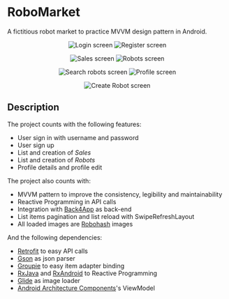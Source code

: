# RoboMarket

A fictitious robot market to practice MVVM design pattern in Android.

<p align="center">
  <img src="img/screen1.png" alt="Login screen"/>
  <img src="img/screen2.png" alt="Register screen"/>
</p>

<p align="center">
  <img src="img/screen3.png" alt="Sales screen"/>
  <img src="img/screen4.png" alt="Robots screen"/>
</p>

<p align="center">
  <img src="img/screen5.png" alt="Search robots screen"/>
  <img src="img/screen6.png" alt="Profile screen"/>
</p>

<p align="center">
  <img src="img/screen7.png" alt="Create Robot screen"/>
</p>

## Description

The project counts with the following features:
- User sign in with username and password
- User sign up
- List and creation of *Sales*
- List and creation of *Robots*
- Profile details and profile edit

The project also counts with:
- MVVM pattern to improve the consistency, legibility and maintainability
- Reactive Programming in API calls
- Integration with [Back4App](https://back4app.com) as back-end
- List items pagination and list reload with SwipeRefreshLayout
- All loaded images are [Robohash](https://robohash.org/) images

And the following dependencies:
- [Retrofit](http://square.github.io/retrofit/) to easy API calls
- [Gson](https://github.com/square/retrofit/tree/master/retrofit-converters/gson) as json parser
- [Groupie](https://github.com/Genius/genius-groupie) to easy item adapter binding
- [RxJava](https://github.com/ReactiveX/RxJava) and [RxAndroid](https://github.com/ReactiveX/RxAndroid) to Reactive Programming
- [Glide](https://github.com/bumptech/glide) as image loader
- [Android Architecture Components](https://developer.android.com/topic/libraries/architecture/)'s ViewModel
